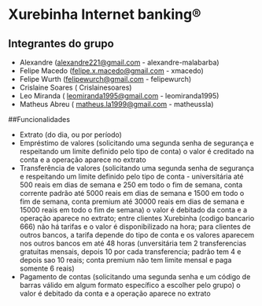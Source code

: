 # Xurebinha Internet banking®

## Integrantes do grupo

- Alexandre (alexandre221@gmail.com - alexandre-malabarba)
- Felipe Macedo (felipe.x.macedo@gmail.com - xmacedo)
- Felipe Wurth (felipewurch@gmail.com - felipewurch)
- Crislaine Soares ( Crislainesoares)
- Leo Miranda ( leomiranda1995@gmail.com - leomiranda1995)
- Matheus Abreu ( matheus.la1999@gmail.com - matheussla)

##Funcionalidades
- Extrato (do dia, ou por período)
- Empréstimo de valores (solicitando uma segunda senha de segurança e respeitando um limite definido pelo tipo de conta) o valor é creditado na conta e a operação aparece no extrato
- Transferência de valores (solicitando uma segunda senha de segurança e respeitando um limite definido pelo tipo de conta - universitária até 500 reais em dias de semana e 250 em todo o fim de semana, conta corrente padrão até 5000 reais em dias de semana e 1500 em todo o fim de semana, conta premium até 30000 reais em dias de semana e 15000 reais em todo o fim de semana) o valor é debitado da conta e a operação aparece no extrato; entre clientes Xurebinha (codigo bancario 666) não há tarifas e o valor é disponibilizado na hora; para clientes de outros bancos, a tarifa depende do tipo de conta e os valores aparecem nos outros bancos em até 48 horas (unversitária tem 2 transferencias gratuitas mensais, depois 10 por cada transferencia; padrão tem 4 e depois sao 10 reais; conta premium não tem limite mensal e paga somente 6 reais)
- Pagamento de contas (solicitando uma segunda senha e um código de barras válido em algum formato específico a escolher pelo grupo) o valor é debitado da conta e a operação aparece no extrato
